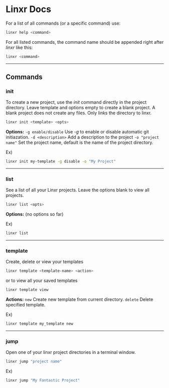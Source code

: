# Linxr Docs
For a list of all commands (or a specific command) use:
```bash
linxr help <command>
```

For all listed commands, the command name should be appended right after *linxr* like this:
```bash
linxr <command>
```
---
## Commands

### init
To create a new project, use the *init* command directly in the project directory. Leave template and options empty to create a blank project. A blank project does not create any files. Only links the directory to linxr.
```bash
linxr init <template> <opts>
```

**Options:** 
```-g enable/disable``` Use *-g* to enable or disable automatic git initiazation.
```-d <description>``` Add a description to the project
```-o "project name"``` Set the project name, default is the name of the project directory.

Ex)
```bash
linxr init my-template -g disable -o "My Project"
```
---
### list
See a list of all your Linxr projects. Leave the options blank to view all projects.
```bash
linxr list <opts>
```

**Options:**
(no options so far)

Ex)
```bash
linxr list
```

---
### template
Create, delete or view your templates
```bash
linxr template <template-name> <action>
```
or to view all your saved templates
```bash
linxr template view
```

**Actions:**
```new``` Create new template from current directory.
```delete``` Delete specified template.

Ex)
```bash
linxr template my_template new
```

---
### jump
Open one of your linxr project directories in a terminal window.
```bash
linxr jump "project name"
```

Ex)
```bash
linxr jump "My Fantastic Project"
```

